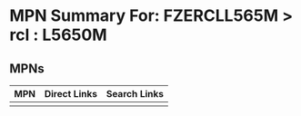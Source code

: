



# MPN Summary For: FZERCLL565M > rcl : L5650M

## MPNs
  

|MPN|Direct Links|Search Links|
| :--- | :--- | :--- |
||||
